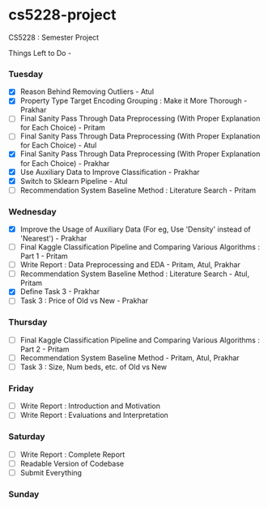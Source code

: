 # cs5228-project
CS5228 : Semester Project

Things Left to Do -

### Tuesday
- [x] Reason Behind Removing Outliers - Atul
- [x] Property Type Target Encoding Grouping : Make it More Thorough - Prakhar
- [ ] Final Sanity Pass Through Data Preprocessing (With Proper Explanation for Each Choice) - Pritam
- [ ] Final Sanity Pass Through Data Preprocessing (With Proper Explanation for Each Choice) - Atul
- [x] Final Sanity Pass Through Data Preprocessing (With Proper Explanation for Each Choice) - Prakhar
- [x] Use Auxiliary Data to Improve Classification - Prakhar
- [x] Switch to Sklearn Pipeline - Atul
- [ ] Recommendation System Baseline Method : Literature Search - Pritam

### Wednesday
- [x] Improve the Usage of Auxiliary Data (For eg, Use 'Density' instead of 'Nearest') - Prakhar
- [ ] Final Kaggle Classification Pipeline and Comparing Various Algorithms : Part 1 - Pritam
- [ ] Write Report : Data Preprocessing and EDA - Pritam, Atul, Prakhar
- [ ] Recommendation System Baseline Method : Literature Search - Atul, Pritam
- [x] Define Task 3 - Prakhar
- [ ] Task 3 : Price of Old vs New - Prakhar

### Thursday
- [ ] Final Kaggle Classification Pipeline and Comparing Various Algorithms : Part 2 - Pritam
- [ ] Recommendation System Baseline Method - Pritam, Atul, Prakhar
- [ ] Task 3 : Size, Num beds, etc. of Old vs New

### Friday
- [ ] Write Report : Introduction and Motivation
- [ ] Write Report : Evaluations and Interpretation

### Saturday
- [ ] Write Report : Complete Report
- [ ] Readable Version of Codebase
- [ ] Submit Everything

### Sunday
